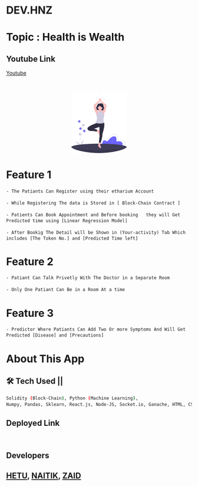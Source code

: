 # DEV.HNZ

# Topic : Health is Wealth

## Youtube Link
 [Youtube]()
 

<br/>


<p align="center">
<img src="./client/src/assets/images/health.svg" width="150"/>
</p>


# Feature 1

```
- The Patiants Can Register using their etharium Account

- While Registering The data is Stored in [ Block-Chain Contract ]

- Patients Can Book Appointment and Before booking   they will Get Predicted time using [Linear Regression Model]

- After Bookig The Detail will be Shown in (Your-activity) Tab Which includes [The Token No.] and [Predicted Time left] 
```
# Feature 2
```
- Patiant Can Talk Privetly With The Doctor in a Separate Room

- Only One Patiant Can Be in a Room At a time
```
# Feature 3
```
- Predictor Where Patiants Can Add Two Or more Symptoms And Will Get Predicted [Disease] and [Precautions]
```
# About This App

### 



## 🛠 Tech Used || 
```bash
Solidity (Block-Chain), Python (Machine Learning), 
Numpy, Pandas, Sklearn, React.js, Node-JS, Socket.io, Ganache, HTML, CSS
```

## Deployed Link

```bash
    
```

## Developers

## [HETU](https://github.com/Hetu1107/), [NAITIK](https://github.com/Naitik6803), [ZAID](https://github.com/zaidm124)
